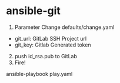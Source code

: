 # ansible-git 
1. Parameter Change defaults/change.yaml
  - git_url: GitLab SSH Project url
  - git_key: Gitlab Generated token
  
2. push id_rsa.pub to GitLab
3. Fire!

ansible-playbook play.yaml
